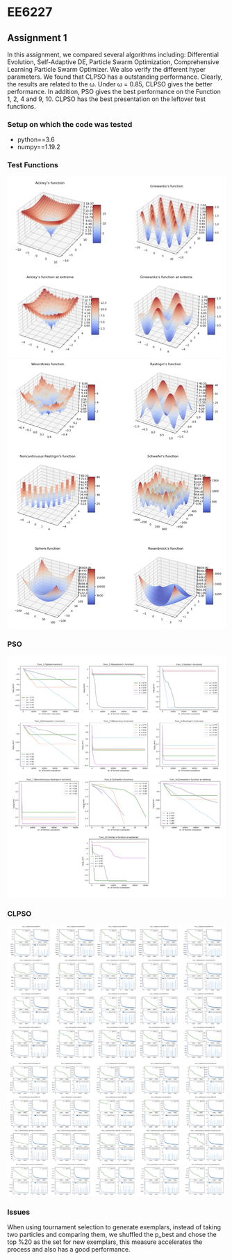 # EE6227
## Assignment 1
In this assignment, we compared several algorithms including: Differential Evolution, Self-Adaptive DE, Particle Swarm Optimization, Comprehensive Learning Particle Swarm Optimizer. We also verify the different hyper parameters. We found that CLPSO has a outstanding performance. Clearly, the results are related to the ω. Under ω = 0.85, CLPSO gives the better performance. In addition, PSO gives the best performance on the Function 1, 2, 4 and 9, 10. CLPSO has the best presentation on the leftover test functions. 

### Setup on which the code was tested
- python==3.6
- numpy==1.19.2 



### Test Functions

<img src='/Imgs/A_F.png'>
<img src='/Imgs/Pasted Graphic.png'>


### PSO

<img src='/Imgs/Func 1 [Sphere function].png'>
<img src='/Imgs/Func7.png'>

### CLPSO

<img src='/Imgs/Func_1 [Sphere function]W0.8.png'>
<img src='/Imgs/unc_5 [Wei.png'>

###  Issues
When using tournament selection to generate exemplars, instead of taking two particles and comparing them, we shuffled the p_best and chose the top %20 as the set for new exemplars, this measure accelerates the process and also has a good performance. 